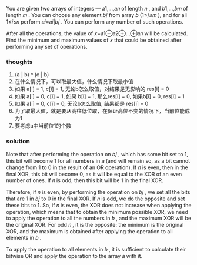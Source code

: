 You are given two arrays of integers — 𝑎1,…,𝑎𝑛
of length 𝑛
, and 𝑏1,…,𝑏𝑚
of length 𝑚
. You can choose any element 𝑏𝑗
from array 𝑏
(1≤𝑗≤𝑚
), and for all 1≤𝑖≤𝑛
perform 𝑎𝑖=𝑎𝑖|𝑏𝑗
. You can perform any number of such operations.

After all the operations, the value of 𝑥=𝑎1⊕𝑎2⊕…⊕𝑎𝑛
will be calculated. Find the minimum and maximum values of 𝑥
that could be obtained after performing any set of operations.

### thoughts

1. (a | b) ^ (c | b)
2. 在什么情况下，可以取最大值，什么情况下取最小值
3. 如果 a[i] = 1, c[i] = 1, 无论b怎么取值，对结果是无影响的 res[i] = 0
4. 如果 a[i] = 0, c[i] = 1, 如果 b[i] = 1, 那么res[i] = 0, 如果b[i] = 0, res[i] = 1
5. 如果 a[i] = 0, c[i] = 0, 无论b怎么取值, 结果都是 res[i] = 0
6. 为了取最大值，就是要从高往低位取，在保证高位不变的情况下，当前位能成为1
7. 要考虑a中当前位1的个数

### solution

Note that after performing the operation on 𝑏𝑗
, which has some bit set to 1, this bit will become 1 for all numbers in 𝑎
(and will remain so, as a bit cannot change from 1 to 0 in the result of an OR operation). If 𝑛
is even, then in the final XOR, this bit will become 0, as it will be equal to the XOR of an even number of ones. If 𝑛
is odd, then this bit will be 1 in the final XOR.

Therefore, if 𝑛
is even, by performing the operation on 𝑏𝑗
, we set all the bits that are 1 in 𝑏𝑗
to 0 in the final XOR. If 𝑛
is odd, we do the opposite and set these bits to 1. So, if 𝑛
is even, the XOR does not increase when applying the operation, which means that to obtain the minimum possible XOR, we
need to apply the operation to all the numbers in 𝑏
, and the maximum XOR will be the original XOR. For odd 𝑛
, it is the opposite: the minimum is the original XOR, and the maximum is obtained after applying the operation to all
elements in 𝑏
.

To apply the operation to all elements in 𝑏
, it is sufficient to calculate their bitwise OR and apply the operation to the array 𝑎
with it.
